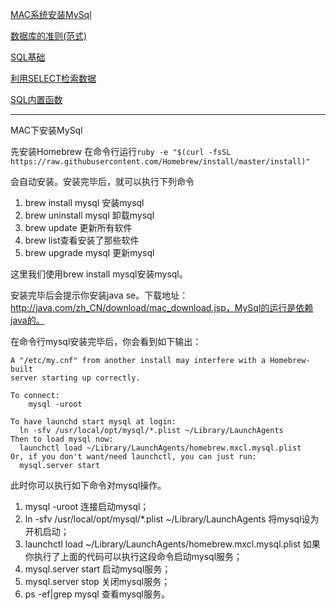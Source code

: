 [MAC系统安装MySql](https://github.com/937447974/Blog/blob/master/数据库/MAC系统安装MySql.md)

[数据库的准则(范式)](https://github.com/937447974/Blog/blob/master/数据库/数据库的准则(范式).md)

[SQL基础](https://github.com/937447974/Blog/blob/master/数据库/SQL基础.md)

[利用SELECT检索数据](https://github.com/937447974/Blog/blob/master/数据库/利用SELECT检索数据.md)

[SQL内置函数](https://github.com/937447974/Blog/blob/master/数据库/SQL内置函数.md)

-----

MAC下安装MySql

先安装Homebrew
在命令行运行`ruby -e "$(curl -fsSL https://raw.githubusercontent.com/Homebrew/install/master/install)"`

会自动安装。安装完毕后，就可以执行下列命令

1. brew install mysql 安装mysql
2. brew uninstall mysql 卸载mysql
3. brew update 更新所有软件
4. brew list查看安装了那些软件
5. brew upgrade mysql 更新mysql


这里我们使用brew install mysql安装mysql。

安装完毕后会提示你安装java se。下载地址：http://java.com/zh_CN/download/mac_download.jsp，MySql的运行是依赖java的。

在命令行mysql安装完毕后，你会看到如下输出：

```
A "/etc/my.cnf" from another install may interfere with a Homebrew-built
server starting up correctly.

To connect:
    mysql -uroot

To have launchd start mysql at login:
  ln -sfv /usr/local/opt/mysql/*.plist ~/Library/LaunchAgents
Then to load mysql now:
  launchctl load ~/Library/LaunchAgents/homebrew.mxcl.mysql.plist
Or, if you don't want/need launchctl, you can just run:
  mysql.server start
```

此时你可以执行如下命令对mysql操作。

1. mysql -uroot 连接启动mysql；
2. ln -sfv /usr/local/opt/mysql/*.plist ~/Library/LaunchAgents 将mysql设为开机启动；
3. launchctl load ~/Library/LaunchAgents/homebrew.mxcl.mysql.plist 如果你执行了上面的代码可以执行这段命令启动mysql服务；
4. mysql.server start 启动mysql服务；
5. mysql.server stop 关闭mysql服务；
6. ps -ef|grep mysql 查看mysql服务。